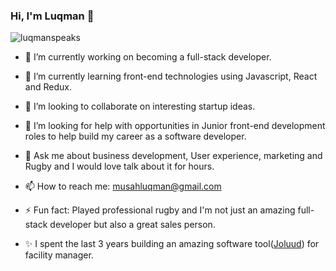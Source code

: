 ### Hi, I'm Luqman 👋

![luqmanspeaks](https://user-images.githubusercontent.com/22328716/106826667-45088c80-667f-11eb-9064-867d6845453a.png)


- 🔭 I’m currently working on becoming a full-stack developer.

- 🌱 I’m currently learning front-end technologies using Javascript, React and Redux.

- 👯 I’m looking to collaborate on interesting startup ideas.

- 🤔 I’m looking for help with opportunities in Junior front-end development roles to help build my career as a software developer.

- 💬 Ask me about business development, User experience, marketing and Rugby and I would love talk about it for hours.

- 📫 How to reach me: musahluqman@gmail.com 

- ⚡ Fun fact: Played professional rugby and I'm not just an amazing full-stack developer but also a great sales person.

- ✨ I spent the last 3 years building an amazing software tool([Joluud](wwww.joluud.com)) for facility manager. 

